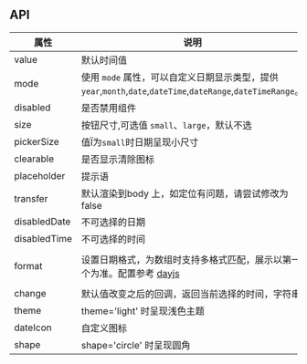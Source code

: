 ## API
| 属性         | 说明                                                                                                          | 类型                | 默认值     |
| ------------ | ------------------------------------------------------------------------------------------------------------- | ------------------- | ---------- |
| value        | 默认时间值                                                                                                    | Date, Array, String | -          |
| mode         | 使用 `mode` 属性，可以自定义日期显示类型，提供 `year`,`month`,`date`,`dateTime`,`dateRange`,`dateTimeRange`。 | String              | date       |
| disabled     | 是否禁用组件                                                                                                  | Boolen              | false      |
| size         | 按钮尺寸,可选值 `small`、`large`，默认不选                                                                    | String              | -          |
| pickerSize   | 值Ï为`small`时日期呈现小尺寸                                                                                  | String              | -          |
| clearable    | 是否显示清除图标                                                                                              | Boolean             | true       |
| placeholder  | 提示语                                                                                                        | String, Array       | -          |
| transfer     | 默认渲染到body 上，如定位有问题，请尝试修改为 false                                                           | Boolean             | true       |
| disabledDate | 不可选择的日期                                                                                                | Function            | -          |
| disabledTime | 不可选择的时间                                                                                                | Function            | -          |
| format       | 设置日期格式，为数组时支持多格式匹配，展示以第一个为准。配置参考 [dayjs](http://day.js.org/)                  | String              | YYYY-MM-DD |
| change       | 默认值改变之后的回调，返回当前选择的时间，字符串                                                              | Function(dayjs,dateString)            | -          |
| theme        | theme='light' 时呈现浅色主题                                                                                  | String              | -          |
| dateIcon     | 自定义图标                                                                                                    | String              | -          |
| shape        | shape='circle' 时呈现圆角                                                                                     | String              | -          |
